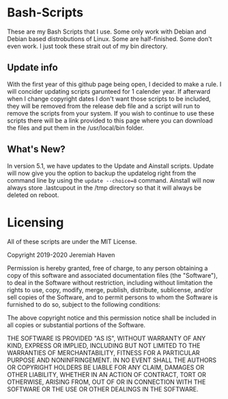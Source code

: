 # Bash-Scripts
These are my Bash Scripts that I use. Some only work with Debian and Debian based distrobutions of Linux.
Some are half-finished. Some don't even work. I just took these strait out of my bin directory.

## Update info
With the first year of this github page being open, I decided to make a rule. I will concider updating
scripts garunteed for 1 calender year. If afterward when I change copyright dates I don't want those
scripts to be included, they will be removed from the release deb file and a script will run to remove
the scripts from your system. If you wish to continue to use these scripts there will be a link provided
to this page where you can download the files and put them in the /usr/local/bin folder.

## What's New?
In version 5.1, we have updates to the Update and Ainstall scripts. Update will now give you the option to
backup the updatelog right from the command line by using the `update --choice=8` command.
Ainstall will now always store .lastcupout in the /tmp directory so that it will always
be deleted on reboot.


# Licensing
All of these scripts are under the MIT License.

Copyright 2019-2020 Jeremiah Haven

Permission is hereby granted, free of charge, to any person obtaining a copy of this software and associated documentation files (the "Software"), to deal in the Software without restriction, including without limitation the rights to use, copy, modify, merge, publish, distribute, sublicense, and/or sell copies of the Software, and to permit persons to whom the Software is furnished to do so, subject to the following conditions:

The above copyright notice and this permission notice shall be included in all copies or substantial portions of the Software.

THE SOFTWARE IS PROVIDED "AS IS", WITHOUT WARRANTY OF ANY KIND, EXPRESS OR IMPLIED, INCLUDING BUT NOT LIMITED TO THE WARRANTIES OF MERCHANTABILITY, FITNESS FOR A PARTICULAR PURPOSE AND NONINFRINGEMENT. IN NO EVENT SHALL THE AUTHORS OR COPYRIGHT HOLDERS BE LIABLE FOR ANY CLAIM, DAMAGES OR OTHER LIABILITY, WHETHER IN AN ACTION OF CONTRACT, TORT OR OTHERWISE, ARISING FROM, OUT OF OR IN CONNECTION WITH THE SOFTWARE OR THE USE OR OTHER DEALINGS IN THE SOFTWARE.
